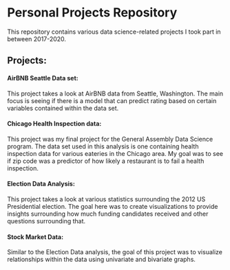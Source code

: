 # Personal Projects Repository
This repository contains various data science-related projects I took part in between 2017-2020.

## Projects:

#### AirBNB Seattle Data set:
This project takes a look at AirBNB data from Seattle, Washington. The main focus is seeing if there is a model that can
predict rating based on certain variables contained within the data set.

#### Chicago Health Inspection data:
This project was my final project for the General Assembly Data Science program. The data set used in this analysis is
one containing health inspection data for various eateries in the Chicago area. My goal was to see if zip code was a predictor
of how likely a restaurant is to fail a health inspection.

#### Election Data Analysis:
This project takes a look at various statistics surrounding the 2012 US Presidential election. The goal here was to
create visualizations to provide insights surrounding how much funding candidates received and other questions surrounding that.

#### Stock Market Data:
Similar to the Election Data analysis, the goal of this project was to visualize relationships within the data using 
univariate and bivariate graphs.
